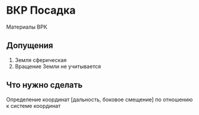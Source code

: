 # ВКР Посадка

Материалы ВРК

## Допущения

1. Земля сферическая
2. Вращение Земли не учитывается

## Что нужно сделать

Определение координат [дальность, боковое смещение] по отношению к системе координат
